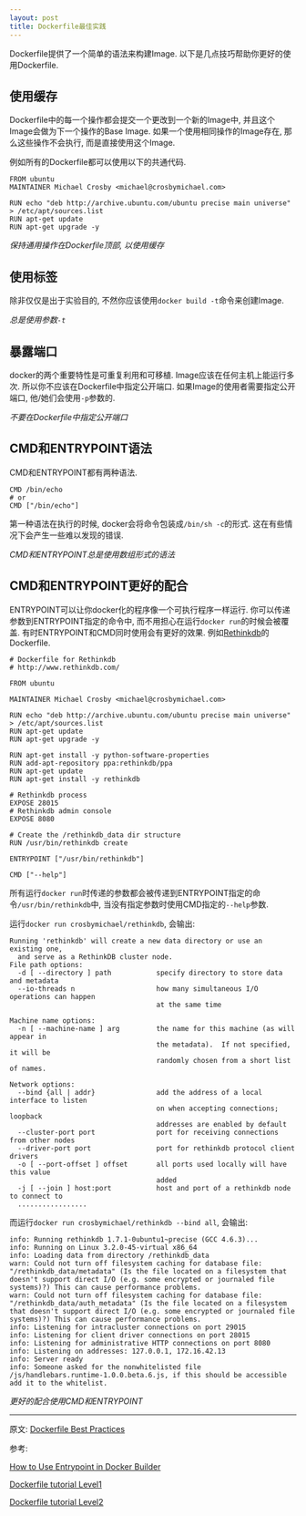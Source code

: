 ```yaml
---
layout: post
title: Dockerfile最佳实践
---
```


Dockerfile提供了一个简单的语法来构建Image. 以下是几点技巧帮助你更好的使用Dockerfile.

## 使用缓存

Dockerfile中的每一个操作都会提交一个更改到一个新的Image中, 并且这个Image会做为下一个操作的Base Image. 如果一个使用相同操作的Image存在, 那么这些操作不会执行, 而是直接使用这个Image.

例如所有的Dockerfile都可以使用以下的共通代码.

```
FROM ubuntu
MAINTAINER Michael Crosby <michael@crosbymichael.com>

RUN echo "deb http://archive.ubuntu.com/ubuntu precise main universe" > /etc/apt/sources.list
RUN apt-get update
RUN apt-get upgrade -y
```

_保持通用操作在Dockerfile顶部, 以使用缓存_

## 使用标签

除非仅仅是出于实验目的, 不然你应该使用`docker build -t`命令来创建Image.

_总是使用参数`-t`_

## 暴露端口

docker的两个重要特性是可重复利用和可移植. Image应该在任何主机上能运行多次. 所以你不应该在Dockerfile中指定公开端口. 如果Image的使用者需要指定公开端口, 他/她们会使用`-p`参数的.

_不要在Dockerfile中指定公开端口_

## CMD和ENTRYPOINT语法

CMD和ENTRYPOINT都有两种语法.

```
CMD /bin/echo
# or
CMD ["/bin/echo"]
```

第一种语法在执行的时候, docker会将命令包装成`/bin/sh -c`的形式. 这在有些情况下会产生一些难以发现的错误.

_CMD和ENTRYPOINT总是使用数组形式的语法_

## CMD和ENTRYPOINT更好的配合

ENTRYPOINT可以让你docker化的程序像一个可执行程序一样运行. 你可以传递参数到ENTRYPOINT指定的命令中, 而不用担心在运行`docker run`的时候会被覆盖. 有时ENTRYPOINT和CMD同时使用会有更好的效果. 例如[Rethinkdb](http://www.rethinkdb.com/)的Dockerfile.

```
# Dockerfile for Rethinkdb
# http://www.rethinkdb.com/

FROM ubuntu

MAINTAINER Michael Crosby <michael@crosbymichael.com>

RUN echo "deb http://archive.ubuntu.com/ubuntu precise main universe" > /etc/apt/sources.list
RUN apt-get update
RUN apt-get upgrade -y

RUN apt-get install -y python-software-properties
RUN add-apt-repository ppa:rethinkdb/ppa
RUN apt-get update
RUN apt-get install -y rethinkdb

# Rethinkdb process
EXPOSE 28015
# Rethinkdb admin console
EXPOSE 8080

# Create the /rethinkdb_data dir structure
RUN /usr/bin/rethinkdb create

ENTRYPOINT ["/usr/bin/rethinkdb"]

CMD ["--help"]
```

所有运行`docker run`时传递的参数都会被传递到ENTRYPOINT指定的命令`/usr/bin/rethinkdb`中, 当没有指定参数时使用CMD指定的`--help`参数.

运行`docker run crosbymichael/rethinkdb`, 会输出:

```
Running 'rethinkdb' will create a new data directory or use an existing one,
  and serve as a RethinkDB cluster node.
File path options:
  -d [ --directory ] path           specify directory to store data and metadata
  --io-threads n                    how many simultaneous I/O operations can happen
                                    at the same time

Machine name options:
  -n [ --machine-name ] arg         the name for this machine (as will appear in
                                    the metadata).  If not specified, it will be
                                    randomly chosen from a short list of names.

Network options:
  --bind {all | addr}               add the address of a local interface to listen
                                    on when accepting connections; loopback
                                    addresses are enabled by default
  --cluster-port port               port for receiving connections from other nodes
  --driver-port port                port for rethinkdb protocol client drivers
  -o [ --port-offset ] offset       all ports used locally will have this value
                                    added
  -j [ --join ] host:port           host and port of a rethinkdb node to connect to
  .................
```

而运行`docker run crosbymichael/rethinkdb --bind all`, 会输出:

```
info: Running rethinkdb 1.7.1-0ubuntu1~precise (GCC 4.6.3)...
info: Running on Linux 3.2.0-45-virtual x86_64
info: Loading data from directory /rethinkdb_data
warn: Could not turn off filesystem caching for database file: "/rethinkdb_data/metadata" (Is the file located on a filesystem that doesn't support direct I/O (e.g. some encrypted or journaled file systems)?) This can cause performance problems.
warn: Could not turn off filesystem caching for database file: "/rethinkdb_data/auth_metadata" (Is the file located on a filesystem that doesn't support direct I/O (e.g. some encrypted or journaled file systems)?) This can cause performance problems.
info: Listening for intracluster connections on port 29015
info: Listening for client driver connections on port 28015
info: Listening for administrative HTTP connections on port 8080
info: Listening on addresses: 127.0.0.1, 172.16.42.13
info: Server ready
info: Someone asked for the nonwhitelisted file /js/handlebars.runtime-1.0.0.beta.6.js, if this should be accessible add it to the whitelist.
```

_更好的配合使用CMD和ENTRYPOINT_

-----

原文: [Dockerfile Best Practices](http://crosbymichael.com/dockerfile-best-practices.html)

参考:

[How to Use Entrypoint in Docker Builder](http://www.kstaken.com/blog/2013/07/06/how-to-use-entrypoint-in-a-dockerfile/)

[Dockerfile tutorial Level1](http://www.docker.io/learn/dockerfile/level1/)

[Dockerfile tutorial Level2](http://www.docker.io/learn/dockerfile/level2/)

